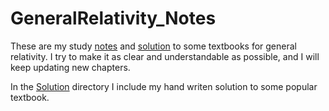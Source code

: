 # GeneralRelativity_Notes
These are my study [notes](/Notes) and [solution](/Solutions) to some textbooks for general relativity. I try to make it as clear and understandable as possible, and I will keep updating new chapters.

In the  [Solution](/Solutions) directory I include my hand writen solution to some popular textbook.
